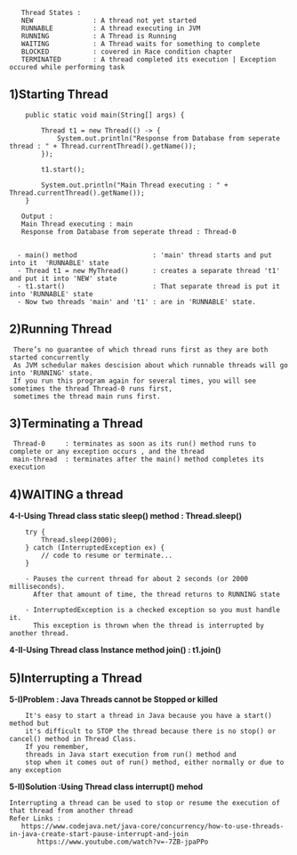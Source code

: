 	   Thread States : 
	   NEW               : A thread not yet started
	   RUNNABLE          : A thread executing in JVM
	   RUNNING           : A Thread is Running 
	   WAITING           : A Thread waits for something to complete
	   BLOCKED           : covered in Race condition chapter 
	   TERMINATED        : A thread completed its execution | Exception occured while performing task
	   
	   

  ## 1)Starting Thread 
        
        public static void main(String[] args) {
	
			Thread t1 = new Thread(() -> {
				System.out.println("Response from Database from seperate thread : " + Thread.currentThread().getName());
			});
	
			t1.start();
	
			System.out.println("Main Thread executing : " + Thread.currentThread().getName());
		}
   
	   Output : 
	   Main Thread executing : main
	   Response from Database from seperate thread : Thread-0
	   
  
	  - main() method                   : 'main' thread starts and put into it  'RUNNABLE' state
	  - Thread t1 = new MyThread()      : creates a separate thread 't1' and put it into 'NEW' state
	  - t1.start()                      : That separate thread is put it into 'RUNNABLE' state
	  - Now two threads 'main' and 't1' : are in 'RUNNABLE' state.


  ## 2)Running Thread
  
     There’s no guarantee of which thread runs first as they are both started concurrently
     As JVM schedular makes descision about which runnable threads will go into 'RUNNING' state.
     If you run this program again for several times, you will see sometimes the thread Thread-0 runs first, 
     sometimes the thread main runs first.

	
  ## 3)Terminating a Thread 
  
     Thread-0     : terminates as soon as its run() method runs to complete or any exception occurs , and the thread 
     main-thread  : terminates after the main() method completes its execution
	
	
  ## 4)WAITING a thread 
    
	
   **4-I-Using Thread class static sleep() method : Thread.sleep()**
	
		try {
			Thread.sleep(2000);
		} catch (InterruptedException ex) {
			// code to resume or terminate...
		}
		
		- Pauses the current thread for about 2 seconds (or 2000 milliseconds). 
		  After that amount of time, the thread returns to RUNNING state
		
		- InterruptedException is a checked exception so you must handle it. 
		  This exception is thrown when the thread is interrupted by another thread.
		  
		
   **4-II-Using Thread class Instance method join() : t1.join()**
  
  
  
  ## 5)Interrupting a Thread 
        
	
   **5-I)Problem : Java Threads cannot be Stopped or killed**
  
        It's easy to start a thread in Java because you have a start() method but 
        it's difficult to STOP the thread because there is no stop() or cancel() method in Thread Class.
        If you remember, 
        threads in Java start execution from run() method and 
        stop when it comes out of run() method, either normally or due to any exception


  **5-II)Solution :Using Thread class interrupt() mehod** 
  
	Interrupting a thread can be used to stop or resume the execution of that thread from another thread
	Refer Links : 
	   https://www.codejava.net/java-core/concurrency/how-to-use-threads-in-java-create-start-pause-interrupt-and-join
           https://www.youtube.com/watch?v=-7ZB-jpaPPo
